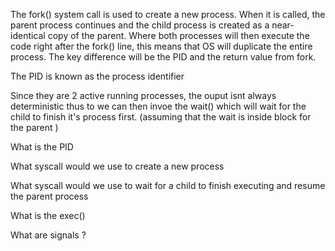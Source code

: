 The fork() system call is used to create a new process.
When it is called, the parent process continues and the child process is created as a near-identical copy of the parent.
Where both processes will then execute the code right after the fork() line, this means that OS will duplicate the entire process. The key difference will be the PID and the return value from fork.

The PID is known as the process identifier 

Since they are 2 active running processes, the ouput isnt always deterministic thus to we can then invoe the wait() which will wait for the child to finish it's process first. (assuming that the wait is inside block for the parent )




What is the PID

What syscall would we use to create a new process

What syscall would we use to wait for a child to finish executing and resume the parent process

What is the exec()

What are signals ?


